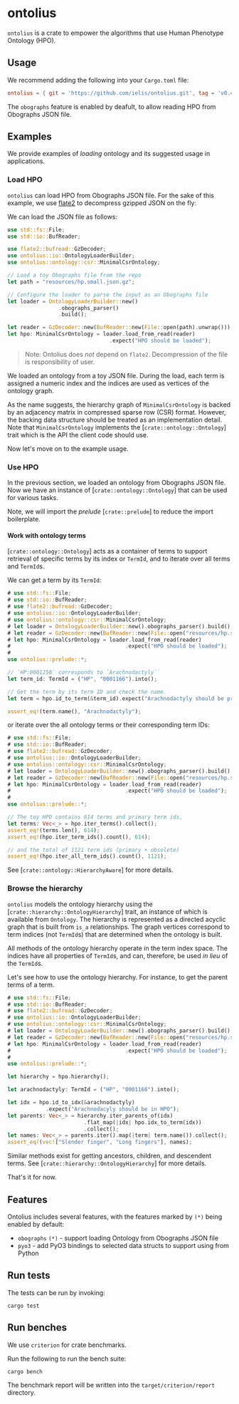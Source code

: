 # ontolius

`ontolius` is a crate to empower the algorithms that use Human Phenotype Ontology (HPO).

## Usage

We recommend adding the following into your `Cargo.toml` file:

```toml
ontolius = { git = 'https://github.com/ielis/ontolius.git', tag = 'v0.4.0' }
```

The `obographs` feature is enabled by deafult, to allow reading HPO from Obographs JSON file.

## Examples

We provide examples of *loading* ontology and its suggested usage
in applications.

### Load HPO

`ontolius` can load HPO from Obographs JSON file.
For the sake of this example, we use
[flate2](https://github.com/rust-lang/flate2-rs)
to decompress gzipped JSON on the fly:

We can load the JSON file as follows:

```rust
use std::fs::File;
use std::io::BufReader;

use flate2::bufread::GzDecoder;
use ontolius::io::OntologyLoaderBuilder;
use ontolius::ontology::csr::MinimalCsrOntology;

// Load a toy Obographs file from the repo
let path = "resources/hp.small.json.gz";

// Configure the loader to parse the input as an Obographs file
let loader = OntologyLoaderBuilder::new()
                .obographs_parser()
                .build();

let reader = GzDecoder::new(BufReader::new(File::open(path).unwrap()));
let hpo: MinimalCsrOntology = loader.load_from_read(reader)
                                .expect("HPO should be loaded");
```

> Note: Ontolius does *not* depend on `flate2`. Decompression of the file is responsibility of user.

We loaded an ontology from a toy JSON file. 
During the load, each term is assigned a numeric index and the indices are used as vertices 
of the ontology graph. 

As the name suggests, the hierarchy graph of `MinimalCsrOntology` 
is backed by an adjacency matrix in compressed sparse row (CSR) format.
However, the backing data structure should be treated as an implementation detail.
Note that `MinimalCsrOntology` implements the [`crate::ontology::Ontology`] trait
which is the API the client code should use. 

Now let's move on to the example usage.

### Use HPO

In the previous section, we loaded an ontology from Obographs JSON file.
Now we have an instance of [`crate::ontology::Ontology`] that can 
be used for various tasks.

Note, we will import the *prelude* [`crate::prelude`] to reduce the import boilerplate.

#### Work with ontology terms

[`crate::ontology::Ontology`] acts as a container of terms to support 
retrieval of specific terms by its index or `TermId`, and to iterate 
over all terms and `TermId`s. 

We can get a term by its `TermId`: 

```rust
# use std::fs::File;
# use std::io::BufReader;
# use flate2::bufread::GzDecoder;
# use ontolius::io::OntologyLoaderBuilder;
# use ontolius::ontology::csr::MinimalCsrOntology;
# let loader = OntologyLoaderBuilder::new().obographs_parser().build();
# let reader = GzDecoder::new(BufReader::new(File::open("resources/hp.small.json.gz").unwrap()));
# let hpo: MinimalCsrOntology = loader.load_from_read(reader)
#                                    .expect("HPO should be loaded");
#
use ontolius::prelude::*;

// `HP:0001250` corresponds to `Arachnodactyly``
let term_id: TermId = ("HP", "0001166").into();

// Get the term by its term ID and check the name. 
let term = hpo.id_to_term(&term_id).expect("Arachnodactyly should be present");

assert_eq!(term.name(), "Arachnodactyly");
```

or iterate over the all ontology terms or their corresponding term IDs:

```rust
# use std::fs::File;
# use std::io::BufReader;
# use flate2::bufread::GzDecoder;
# use ontolius::io::OntologyLoaderBuilder;
# use ontolius::ontology::csr::MinimalCsrOntology;
# let loader = OntologyLoaderBuilder::new().obographs_parser().build();
# let reader = GzDecoder::new(BufReader::new(File::open("resources/hp.small.json.gz").unwrap()));
# let hpo: MinimalCsrOntology = loader.load_from_read(reader)
#                                    .expect("HPO should be loaded");
#
use ontolius::prelude::*;

// The toy HPO contains 614 terms and primary term ids,
let terms: Vec<_> = hpo.iter_terms().collect();
assert_eq!(terms.len(), 614);
assert_eq!(hpo.iter_term_ids().count(), 614);

// and the total of 1121 term ids (primary + obsolete)
assert_eq!(hpo.iter_all_term_ids().count(), 1121);
```

See [`crate::ontology::HierarchyAware`] for more details.

### Browse the hierarchy

`ontolius` models the ontology hierarchy using the [`crate::hierarchy::OntologyHierarchy`] trait, 
an instance of which is available from `Ontology`. 
The hierarchy is represented as a directed acyclic graph that is built from `is_a` relationships. 
The graph vertices correspond to term indices (not `TermId`s) that are determined 
when the ontology is built.

All methods of the ontology hierarchy operate in the term index space. The indices have 
all properties of `TermId`s, and can, therefore, be used *in lieu* of the `TermId`s. 

Let's see how to use the ontology hierarchy. For instance, to get the parent terms of a term.

```rust
# use std::fs::File;
# use std::io::BufReader;
# use flate2::bufread::GzDecoder;
# use ontolius::io::OntologyLoaderBuilder;
# use ontolius::ontology::csr::MinimalCsrOntology;
# let loader = OntologyLoaderBuilder::new().obographs_parser().build();
# let reader = GzDecoder::new(BufReader::new(File::open("resources/hp.small.json.gz").unwrap()));
# let hpo: MinimalCsrOntology = loader.load_from_read(reader)
#                                    .expect("HPO should be loaded");
#
use ontolius::prelude::*;

let hierarchy = hpo.hierarchy();

let arachnodactyly: TermId = ("HP", "0001166").into();

let idx = hpo.id_to_idx(&arachnodactyly)
            .expect("Arachnodacyly should be in HPO");
let parents: Vec<_> = hierarchy.iter_parents_of(idx)
                        .flat_map(|idx| hpo.idx_to_term(idx))
                        .collect();
let names: Vec<_> = parents.iter().map(|term| term.name()).collect();
assert_eq!(vec!["Slender finger", "Long fingers"], names);
```

Similar methods exist for getting ancestors, children, and descendent terms.
See [`crate::hierarchy::OntologyHierarchy`] for more details.

That's it for now.

## Features

Ontolius includes several features, with the features marked by `(*)` being enabled
by default:

* `obographs` `(*)` - support loading Ontology from Obographs JSON file
* `pyo3` - add PyO3 bindings to selected data structs to support using from Python


## Run tests

The tests can be run by invoking:

```shell
cargo test
```

## Run benches

We use `criterion` for crate benchmarks.

Run the following to run the bench suite:

```shell
cargo bench
```

The benchmark report will be written into the `target/criterion/report` directory.
